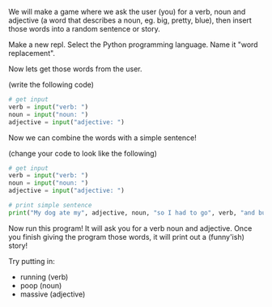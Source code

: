 We will make a game where we ask the user (you) for a verb, noun and adjective (a word that describes a noun, eg. big, pretty, blue), then insert those words into a random sentence or story.

Make a new repl. Select the Python programming language. Name it "word replacement".

Now lets get those words from the user. 

(write the following code)
```py
# get input
verb = input("verb: ")
noun = input("noun: ")
adjective = input("adjective: ")
```

Now we can combine the words with a simple sentence!

(change your code to look like the following)
```py
# get input
verb = input("verb: ")
noun = input("noun: ")
adjective = input("adjective: ")

# print simple sentence
print("My dog ate my", adjective, noun, "so I had to go", verb, "and buy some food again.")
```

Now run this program! It will ask you for a verb noun and adjective. Once you finish giving the program those words, it will print out a (funny'ish) story!

Try putting in:
- running (verb)
- poop (noun)
- massive (adjective)